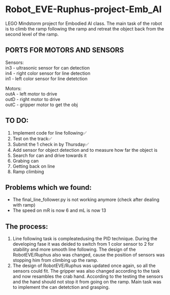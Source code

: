 # Robot_EVE-Ruphus-project-Emb_AI
LEGO Mindstorm project for Embodied AI class. The main task of the robot is to climb the ramp following the ramp and retreat the object back from the second level of the ramp.

## PORTS FOR MOTORS AND SENSORS
Sensors:  
in3 - ultrasonic sensor for can detection  
in4 - right color sensor for line detection  
in1 - left color sensor for line detetction  

Motors:  
outA - left motor to drive  
outD - right motor to drive  
outC - gripper motor to get the obj  

## TO DO:
1) Implement code for line following✅
2) Test on the track✅  
3) Submit the 1 check in by Thursday✅
4) Add sensor for object detection and to measure how far the object is
5) Search for can and drive towards it
6) Grabing can
7) Getting back on line
8) Ramp climbing

## Problems which we found:
* The final_line_follower.py is not working anymore (check after dealing with ramp)
* The speed on mR is now 6 and mL is now 13

## The process:
1. Line following task is compleatedusing the PID technique. During the developing fase it was deided to switch from 1 color sensor to 2 for stability and more smooth line following. The design of the RobotEVE/Ruphus also was changed, cause the position of sensors was stopping him from climbing up the ramp.
2. The design of RobotEVE/Ruphus was updated once again, so all the sensors could fit. The gripper was also changed according to the task and now resambles the crab hand. According to the testing the sensors and the hand should not stop it from going on the ramp. Main task was to implement the can detetction and grasping. 

